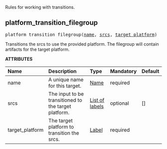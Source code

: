 <!-- Generated with Stardoc: http://skydoc.bazel.build -->

Rules for working with transitions.

<a id="#platform_transition_filegroup"></a>

## platform_transition_filegroup

<pre>
platform_transition_filegroup(<a href="#platform_transition_filegroup-name">name</a>, <a href="#platform_transition_filegroup-srcs">srcs</a>, <a href="#platform_transition_filegroup-target_platform">target_platform</a>)
</pre>

Transitions the srcs to use the provided platform. The filegroup will contain artifacts for the target platform.

**ATTRIBUTES**


| Name  | Description | Type | Mandatory | Default |
| :------------- | :------------- | :------------- | :------------- | :------------- |
| <a id="platform_transition_filegroup-name"></a>name |  A unique name for this target.   | <a href="https://bazel.build/docs/build-ref.html#name">Name</a> | required |  |
| <a id="platform_transition_filegroup-srcs"></a>srcs |  The input to be transitioned to the target platform.   | <a href="https://bazel.build/docs/build-ref.html#labels">List of labels</a> | optional | [] |
| <a id="platform_transition_filegroup-target_platform"></a>target_platform |  The target platform to transition the srcs.   | <a href="https://bazel.build/docs/build-ref.html#labels">Label</a> | required |  |


